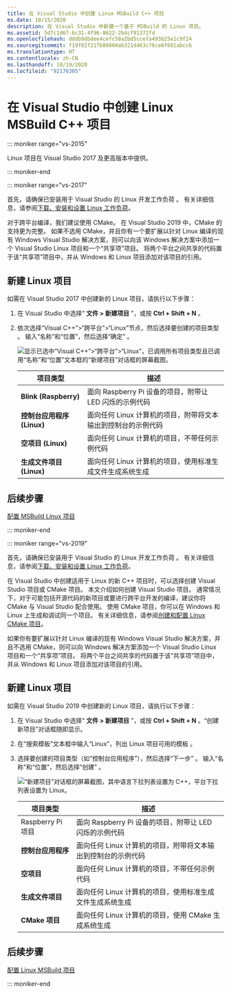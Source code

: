```yaml
---
title: 在 Visual Studio 中创建 Linux MSBuild C++ 项目
ms.date: 10/15/2020
description: 在 Visual Studio 中新建一个基于 MSBuild 的 Linux 项目。
ms.assetid: 5d7c1d67-bc31-4f96-8622-2b4cf91372fd
ms.openlocfilehash: dddb9dbdee4cefc58a2bd5ccefa493b25e1c9f24
ms.sourcegitcommit: f19f02f217b80804ab321d463c76ce6f681abcc6
ms.translationtype: HT
ms.contentlocale: zh-CN
ms.lasthandoff: 10/19/2020
ms.locfileid: "92176305"
---
```

# <a name="create-a-linux-msbuild-c-project-in-visual-studio"></a>在 Visual Studio 中创建 Linux MSBuild C++ 项目

::: moniker range="vs-2015"

Linux 项目在 Visual Studio 2017 及更高版本中提供。

::: moniker-end

::: moniker range="vs-2017"

首先，请确保已安装用于 Visual Studio 的 Linux 开发工作负荷  。 有关详细信息，请参阅[下载、安装和设置 Linux 工作负荷](download-install-and-setup-the-linux-development-workload.md)。

对于跨平台编译，我们建议使用 CMake。 在 Visual Studio 2019 中，CMake 的支持更为完整。 如果不选用 CMake，并且你有一个要扩展以针对 Linux 编译的现有 Windows Visual Studio 解决方案，则可以向该 Windows 解决方案中添加一个 Visual Studio Linux 项目和一个“共享项”项目。 将两个平台之间共享的代码置于该“共享项”项目中，并从 Windows 和 Linux 项目添加对该项目的引用。

## <a name="to-create-a-new-linux-project"></a>新建 Linux 项目

如需在 Visual Studio 2017 中创建新的 Linux 项目，请执行以下步骤：

1. 在 Visual Studio 中选择“ **文件 > 新建项目** ”，或按 **Ctrl + Shift + N** 。
1. 依次选择“Visual C++”>“跨平台”>“Linux”节点，然后选择要创建的项目类型  。 输入“名称”和“位置”，然后选择“确定”    。

   ![显示已选中“Visual C++”>“跨平台”>“Linux”，已调用所有项目类型且已调用“名称”和“位置”文本框的“新建项目”对话框的屏幕截图。](media/newproject.png)

   | 项目类型 | 描述 |
   | ------------ | --- |
   | **Blink (Raspberry)** | 面向 Raspberry Pi 设备的项目，附带让 LED 闪烁的示例代码 |
   | **控制台应用程序 (Linux)** | 面向任何 Linux 计算机的项目，附带将文本输出到控制台的示例代码 |
   | **空项目 (Linux)** | 面向任何 Linux 计算机的项目，不带任何示例代码 |
   | **生成文件项目 (Linux)** | 面向任何 Linux 计算机的项目，使用标准生成文件生成系统生成 |

## <a name="next-steps"></a>后续步骤

[配置 MSBuild Linux 项目](configure-a-linux-project.md)

::: moniker-end

::: moniker range="vs-2019"

首先，请确保已安装用于 Visual Studio 的 Linux 开发工作负荷  。 有关详细信息，请参阅[下载、安装和设置 Linux 工作负荷](download-install-and-setup-the-linux-development-workload.md)。

在 Visual Studio 中创建适用于 Linux 的新 C++ 项目时，可以选择创建 Visual Studio 项目或 CMake 项目。 本文介绍如何创建 Visual Studio 项目。 通常情况下，对于可能包括开源代码的新项目或要进行跨平台开发的编译，建议你将 CMake 与 Visual Studio 配合使用。 使用 CMake 项目，你可以在 Windows 和 Linux 上生成和调试同一个项目。 有关详细信息，请参阅[创建和配置 Linux CMake 项目](cmake-linux-project.md)。

如果你有要扩展以针对 Linux 编译的现有 Windows Visual Studio 解决方案，并且不选用 CMake，则可以向 Windows 解决方案添加一个 Visual Studio Linux 项目和一个“共享项”项目。 将两个平台之间共享的代码置于该“共享项”项目中，并从 Windows 和 Linux 项目添加对该项目的引用。

## <a name="create-a-new-linux-project"></a>新建 Linux 项目

如需在 Visual Studio 2019 中创建新的 Linux 项目，请执行以下步骤：

1. 在 Visual Studio 中选择“ **文件 > 新建项目** ”，或按 **Ctrl + Shift + N** 。“创建新项目”对话框随即显示。
1. 在“搜索模板”文本框中输入“Linux”，列出 Linux 项目可用的模板 。
1. 选择要创建的项目类型（如“控制台应用程序”），然后选择“下一步” 。 输入“名称”和“位置”，然后选择“创建”    。

   ![“新建项目”对话框的屏幕截图，其中语言下拉列表设置为 C++，平台下拉列表设置为 Linux。](media/newproject-vs2019.png)

   | 项目类型 | 描述 |
   | ------------ | --- |
   | Raspberry Pi 项目 | 面向 Raspberry Pi 设备的项目，附带让 LED 闪烁的示例代码 |
   | **控制台应用程序** | 面向任何 Linux 计算机的项目，附带将文本输出到控制台的示例代码 |
   | **空项目** | 面向任何 Linux 计算机的项目，不带任何示例代码 |
   | **生成文件项目** | 面向任何 Linux 计算机的项目，使用标准生成文件生成系统生成 |
   | **CMake 项目** | 面向任何 Linux 计算机的项目，使用 CMake 生成系统生成 |

## <a name="next-steps"></a>后续步骤

[配置 Linux MSBuild 项目](configure-a-linux-project.md)

::: moniker-end
